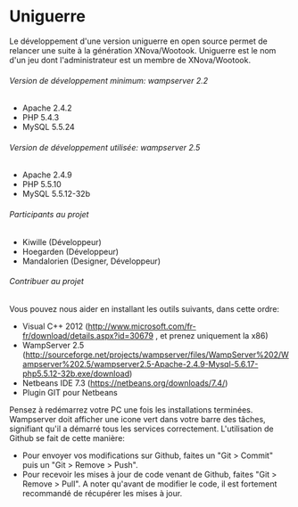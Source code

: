 Uniguerre
============


Le développement d'une version uniguerre en open source permet de relancer une suite à la génération XNova/Wootook.
Uniguerre est le nom d'un jeu dont l'administrateur est un membre de XNova/Wootook.



###### Version de développement minimum: wampserver 2.2

- Apache 2.4.2
- PHP 5.4.3
- MySQL 5.5.24

###### Version de développement utilisée: wampserver 2.5

- Apache 2.4.9
- PHP 5.5.10
- MySQL 5.5.12-32b

###### Participants au projet

- Kiwille (Développeur)
- Hoegarden (Développeur)
- Mandalorien (Designer, Développeur)

###### Contribuer au projet

Vous pouvez nous aider en installant les outils suivants, dans cette ordre:
- Visual C++ 2012 (http://www.microsoft.com/fr-fr/download/details.aspx?id=30679 , et prenez uniquement la x86) 
- WampServer 2.5 (http://sourceforge.net/projects/wampserver/files/WampServer%202/Wampserver%202.5/wampserver2.5-Apache-2.4.9-Mysql-5.6.17-php5.5.12-32b.exe/download)
- Netbeans IDE 7.3  (https://netbeans.org/downloads/7.4/)
- Plugin GIT pour Netbeans

Pensez à redémarrez votre PC une fois les installations terminées.
Wampserver doit afficher une icone vert dans votre barre des tâches, signifiant qu'il a démarré tous les services correctement.
L'utilisation de Github se fait de cette manière:
- Pour envoyer vos modifications sur Github, faites un "Git > Commit" puis un "Git > Remove > Push".
- Pour recevoir les mises à jour de code venant de Github, faites "Git > Remove > Pull".
A noter qu'avant de modifier le code, il est fortement recommandé de récupérer les mises à jour.
